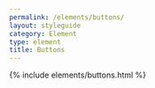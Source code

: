 ```yaml
---
permalink: /elements/buttons/
layout: styleguide
category: Element
type: element
title: Buttons
---
```


{% include elements/buttons.html %}

